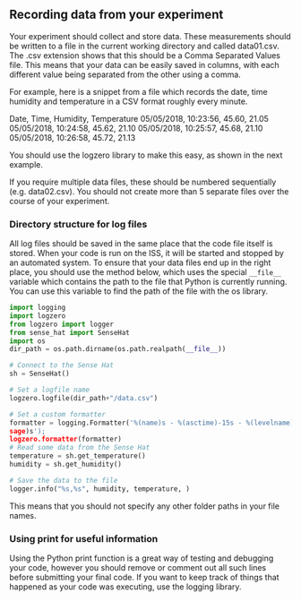 ## Recording data from your experiment

Your experiment should collect and store data. These measurements should be written to a file in the current working directory and called data01.csv. The .csv extension shows that this should be a Comma Separated Values file. This means that your data can be easily saved in columns, with each different value being separated from the other using a comma.

For example, here is a snippet from a file which records the date, time humidity and temperature in a CSV format roughly every minute.

Date, Time, Humidity, Temperature
05/05/2018, 10:23:56, 45.60, 21.05
05/05/2018, 10:24:58, 45.62, 21.10
05/05/2018, 10:25:57, 45.68, 21.10
05/05/2018, 10:26:58, 45.72, 21.13

You should use the logzero library to make this easy, as shown in the next example.  

If you require multiple data files,  these should be numbered sequentially (e.g. data02.csv). You should not create more than 5 separate files over the course of your experiment.


### Directory structure for log files

All log files should be saved in the same place that the code file itself is stored. When your code is run on the ISS, it will be started and stopped by an automated system. To ensure that your data files end up in the right place, you should use the method below, which uses  the special `__file__` variable which contains the path to the file that Python is currently running. You can use this variable to find the path of the file with the os library.

```python
import logging
import logzero
from logzero import logger
from sense_hat import SenseHat
import os
dir_path = os.path.dirname(os.path.realpath(__file__))

# Connect to the Sense Hat
sh = SenseHat()

# Set a logfile name
logzero.logfile(dir_path+"/data.csv")

# Set a custom formatter
formatter = logging.Formatter('%(name)s - %(asctime)-15s - %(levelname)s: %(mes
sage)s');
logzero.formatter(formatter)
# Read some data from the Sense Hat
temperature = sh.get_temperature()
humidity = sh.get_humidity()

# Save the data to the file
logger.info("%s,%s", humidity, temperature, )
```

This means that you should not specify any other folder paths in your file names.

### Using print for useful information
Using the Python print function is a great way of testing and debugging your code, however you should remove or comment out all such lines before submitting your final code. If you want to keep track of things that happened as your code was executing, use the logging library.
